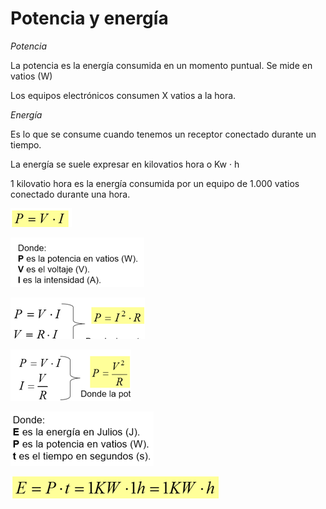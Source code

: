 # Potencia y energía

_Potencia_

La potencia es la energía consumida en un momento puntual\. Se mide en vatios \(W\)

Los equipos electrónicos consumen X vatios a la hora\.

_Energía_

Es lo que se consume cuando tenemos un receptor conectado durante un tiempo\.

La energía se suele expresar en kilovatios hora o Kw · h

1 kilovatio hora es la energía consumida por un equipo de 1\.000 vatios conectado durante una hora\.

![](img/1_Magnitudes_electricas10.png)

![](img/1_Magnitudes_electricas11.png)

![](img/1_Magnitudes_electricas12.png)

![](img/1_Magnitudes_electricas13.png)

![](img/1_Magnitudes_electricas14.png)

![](img/1_Magnitudes_electricas15.png)